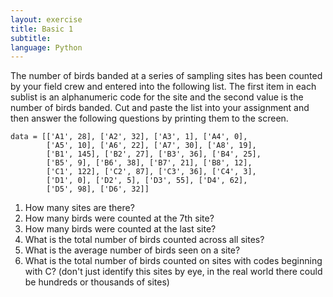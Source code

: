 ```yaml
---
layout: exercise
title: Basic 1
subtitle:
language: Python
---
```


The number of birds banded at a series of sampling sites has been counted by
your field crew and entered into the following list. The first item in each
sublist is an alphanumeric code for the site and the second value is the number
of birds banded. Cut and paste the list into your assignment and then answer the
following questions by printing them to the screen.

    data = [['A1', 28], ['A2', 32], ['A3', 1], ['A4', 0],
	        ['A5', 10], ['A6', 22], ['A7', 30], ['A8', 19],
			['B1', 145], ['B2', 27], ['B3', 36], ['B4', 25],
			['B5', 9], ['B6', 38], ['B7', 21], ['B8', 12],
			['C1', 122], ['C2', 87], ['C3', 36], ['C4', 3],
			['D1', 0], ['D2', 5], ['D3', 55], ['D4', 62],
			['D5', 98], ['D6', 32]]

1.  How many sites are there?
2.  How many birds were counted at the 7th site?
3.  How many birds were counted at the last site?
4.  What is the total number of birds counted across all sites?
5.  What is the average number of birds seen on a site?
6.  What is the total number of birds counted on sites with codes
    beginning with C? (don't just identify this sites by eye, in the
    real world there could be hundreds or thousands of sites)
